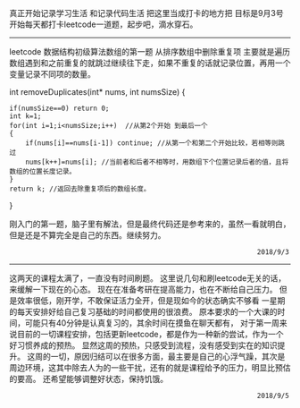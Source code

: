 真正开始记录学习生活
和记录代码生活
把这里当成打卡的地方把
目标是9月3号开始每天都打卡leetcode一道题，起步吧，滴水穿石。

------------------------------------------------------------------------------------------------------
leetcode 数据结构初级算法数组的第一题 
从排序数组中删除重复项
主要就是遍历数组遇到和之前重复的就跳过继续往下走，如果不重复的话就记录位置，再用一个变量记录不同项的数量。

int removeDuplicates(int* nums, int numsSize) {

    if(numsSize==0) return 0;
    int k=1;
    for(int i=1;i<numsSize;i++)  //从第2个开始 到最后一个
    {
        if(nums[i]==nums[i-1]) continue; //从第一个和第二个开始比较，若相等则跳过
        nums[k++]=nums[i]; //当前者和后者不相等时，用数组下个位置记录后者的值，且将数组的位置长度记录。
    }    
    return k; //返回去除重复项后的数组长度。
  
}

刚入门的第一题，脑子里有解法，但是最终代码还是参考来的，虽然一看就明白，但是还是不算完全是自己的东西。继续努力。

                                                                  2018/9/3

--------------------------------------------------------------------------------
这两天的课程太满了，一直没有时间刷题。
这里说几句和刷leetcode无关的话，来缓解一下现在的心态。
现在在准备考研在提高能力，也在不断给自己压力。
但是效率很低，刚开学，不敢保证活力全开，但是现如今的状态确实不够看
一星期的每天安排好给自己复习基础的时间都使用的很浪费。
原本要求的一个大课的时间，可能只有40分钟是认真复习的，其余时间在摸鱼在聊天都有，
对于第一周来说目前的一切课程安排，包括更新leetcode，都是作为一种新的尝试，作为一个好习惯养成的预热。
显然这周的预热，只感受到流程，没有感受到实在的知识提升。
这周的一切，原因归结可以在很多方面，最主要是自己的心浮气躁，其次是周边环境，这其中除去人为的一些干扰，还有的就是课程给予的压力，明显比预估的要高。
还希望能够调整好状态，保持饥饿。
                                                                  
                                                                  2018/9/5


